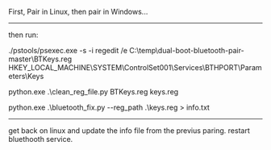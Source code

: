First, Pair in Linux, then pair in Windows... 
___
then run:

./pstools/psexec.exe -s -i regedit /e C:\temp\dual-boot-bluetooth-pair-master\BTKeys.reg HKEY_LOCAL_MACHINE\SYSTEM\ControlSet001\Services\BTHPORT\Parameters\Keys


python.exe .\clean_reg_file.py BTKeys.reg keys.reg


python.exe .\bluetooth_fix.py --reg_path .\keys.reg > info.txt



-------
get back on linux and update the info file from the previus paring.
restart bluethooth service.

